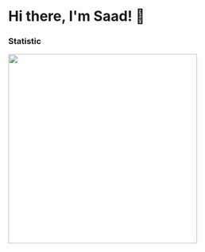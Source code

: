 # Hi there, I'm Saad! 👋

### Statistic
<img align='left' src="https://github-readme-stats.vercel.app/api?username=saad484&show_icons=true&theme=chartreuse-dark" width="380">

